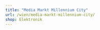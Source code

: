 ```yaml
---
title: "Media Markt Millennium City"
url: /wien/media-markt-millennium-city/
shop: Elektronik
---
```

